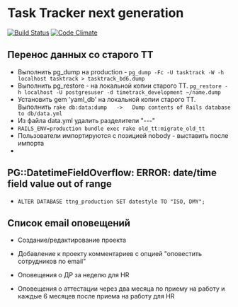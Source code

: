 Task Tracker next generation
====================

[![Build Status](https://travis-ci.org/RacoonsGroup/ttng.svg)](https://travis-ci.org/RacoonsGroup/ttng)
[![Code Climate](https://codeclimate.com/github/RacoonsGroup/ttng/badges/gpa.svg)](https://codeclimate.com/github/RacoonsGroup/ttng)

## Перенос данных со старого TT

* Выполнить pg_dump на production - `pg_dump -Fc -U tasktrack -W -h localhost tasktrack > tasktrack_bd6.dump`
* Выполнить pg_restore - на локальной копии старого TT. `pg_restore -h localhost -U postgresuser -d timetrack_development ~/name.dump`
* Установить gem 'yaml_db' на локальной копии старого TT. Выполнить `rake db:data:dump   ->   Dump contents of Rails database to db/data.yml`
* Из файла data.yml удалить разделители "---"
* `RAILS_ENV=production bundle exec rake old_tt:migrate_old_tt`
* Пользователи импортируются с позицией nobody - выставить после импорта
*

## PG::DatetimeFieldOverflow: ERROR:  date/time field value out of range

* `ALTER DATABASE ttng_production SET datestyle TO "ISO, DMY";`

## Список email оповещений

* Создание/редактирование проекта
* Добавление к проекту комментариев с опцией "оповестить сотрудников по email"

* Оповещения о ДР за неделю для HR
* Оповещения о аттестации через два месяца по приему на работу и каждые 6 месяцев после приема на работу для HR